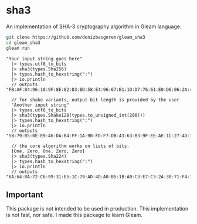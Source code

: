 # sha3

An implementation of SHA-3 cryptography algorithm in Gleam language.

```sh
git clone https://github.com/denizbasgoren/gleam_sha3
cd gleam_sha3
gleam run
```
```gleam
"Your input string goes here"
  |> types.utf8_to_bits
  |> sha3(types.Sha256)
  |> types.hash_to_hexstring(":")
  |> io.println
  // outputs "FB:AF:84:96:18:9F:8E:82:D3:BD:58:E4:96:67:B1:1D:D7:76:61:E0:D6:06:2A:4D:14:FD:01:C4:8B:C5:F0:C4"

  // for shake variants, output bit length is provided by the user
  "Another input string"
  |> types.utf8_to_bits
  |> sha3(types.Shake128(types.to_unsigned_int(200)))
  |> types.hash_to_hexstring(":")
  |> io.println
  // outputs "5B:79:B5:0E:E9:46:DA:B4:FF:1A:90:FD:F7:DB:43:63:B3:9F:EE:AE:1C:27:4D:7E:86"

  // the core algorithm works on lists of bits.
  [One, Zero, One, Zero, Zero]
  |> sha3(types.Sha224)
  |> types.hash_to_hexstring(":")
  |> io.println
  // outputs "6A:64:8A:72:C6:99:31:E5:1C:79:AD:4D:A0:B5:1B:A0:C3:E7:C3:2A:38:71:F4:72:3E:79:47:70"
```

## Important
This package is not intended to be used in production. This implementation is not fast, nor safe. I made this package to learn Gleam.